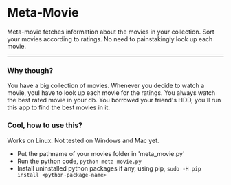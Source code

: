 # Meta-Movie

Meta-movie fetches information about the movies in your collection. Sort your movies according to ratings. No need to painstakingly look up each movie.
- - - -
### Why though?
You have a big collection of movies. Whenever you decide to watch a movie, youI have to look up each movie for the ratings. You always watch the best rated movie in your db. You borrowed your friend's HDD, you'll run this app to find the best movies in it.

### Cool, how to use this?
Works on Linux. Not tested on Windows and Mac yet.
* Put the pathname of your movies folder in 'meta_movie.py'
* Run the python code, `python meta-movie.py`
* Install uninstalled python packages if any, using pip, `sudo -H pip install <python-package-name>`
